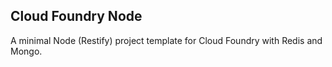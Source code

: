 ## Cloud Foundry Node

A minimal Node (Restify) project template for Cloud Foundry with Redis and Mongo.
